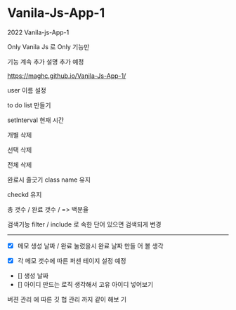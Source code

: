 # Vanila-Js-App-1

2022 Vanila-js-App-1

Only Vanila Js 로 Only 기능만

기능 계속 추가 설명 추가 예정

https://maghc.github.io/Vanila-Js-App-1/

user 이름 설정

to do list 만들기

setInterval 현재 시간

개별 삭제

선택 삭제

전체 삭제

완료시 줄긋기 class name 유지 

checkd 유지 

총 갯수 / 완료 갯수 / => 백분율 

검색기능 filter  / include 로 속한 단어 있으면 검색되게 변경 

---------------------------------------------------------------------------
- [X] 메모 생성 날짜 / 완료 눌렀을시 완료 날짜 만들 어 볼 생각  

- [X] 각 메모 갯수에 따른 퍼센 테이지 설정 예정 
- [] 생성 날짜 
- [] 아이디 만드는 로직 생각해서 고유 아이디 넣어보기 

버젼 관리 에 따른 깃 헙 관리 까지 같이 해보 기 


